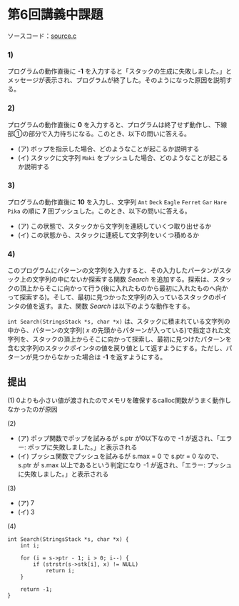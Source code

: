 # 第6回講義中課題

ソースコード：[source.c](./source.c)

### 1)

プログラムの動作直後に **-1** を入力すると「スタックの生成に失敗しました。」とメッセージが表示され、プログラムが終了した。そのようになった原因を説明する。

### 2)

プログラムの動作直後に **0** を入力すると、プログラムは終了せず動作し、下線部①の部分で入力待ちになる。このとき、以下の問いに答える。

- (ア) ポップを指示した場合、どのようなことが起こるか説明する
- (イ) スタックに文字列 `Maki` をプッシュした場合、どのようなことが起こるか説明する

### 3)

プログラムの動作直後に **10** を入力し、文字列 `Ant` `Deck` `Eagle` `Ferret` `Gar` `Hare` `Pika` の順に **7** 回プッシュした。このとき、以下の問いに答える。

- (ア) この状態で、スタックから文字列を連続していくつ取り出せるか
- (イ) この状態から、スタックに連続して文字列をいくつ積めるか

### 4)

このプログラムにパターンの文字列を入力すると、その入力したパータンがスタック上の文字列の中にないか探索する関数 *Search* を追加する。探索は、スタックの頂上からそこに向かって行う(後に入れたものから最初に入れたものへ向かって探索する)。そして、最初に見つかった文字列の入っているスタックのポインタの値を返す。また、関数 *Search* は以下のような動作をする。

`int Search(StringsStack *s, char *x)` は、スタックに積まれている文字列の中から、パターンの文字列( *x* の先頭からパターンが入っている)で指定された文字列を、スタックの頂上からそこに向かって探索し、最初に見つけたパターンを含む文字列のスタックポインタの値を戻り値として返すようにする。ただし、パターンが見つからなかった場合は **-1** を返すようにする。

## 提出

(1) 0よりも小さい値が渡されたのでメモリを確保するcalloc関数がうまく動作しなかったのが原因

(2)

- (ア) ポップ関数でポップを試みるが s.ptr が0以下なので -1 が返され、「エラー: ポップに失敗しました。」と表示される
- (イ) プッシュ関数でプッシュを試みるが s.max = 0 で s.ptr = 0 なので、s.ptr が s.max 以上であるという判定になり -1 が返され、「エラー: プッシュに失敗しました。」と表示される

(3)

- (ア) 7
- (イ) 3

(4)
```
int Search(StringsStack *s, char *x) {
    int i;

    for (i = s->ptr - 1; i > 0; i--) {
        if (strstr(s->stk[i], x) != NULL)
            return i;
    }

    return -1;
}
```
